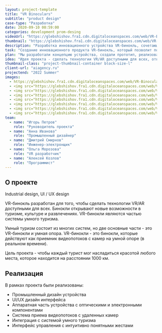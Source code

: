 ```yaml
---
layout: project-template
title: "VR Binoculars"
subtitle: "product design"
case-type: "Разработка"
date: 2020-09-10 00:59:00
categories: development prom-desing
videoUrl: "https://glebshishov.fra1.cdn.digitaloceanspaces.com/web/VR-Binoculars/VR-Binoculars-thumbnail.mp4"
thumbnail: "https://glebshishov.fra1.cdn.digitaloceanspaces.com/web/VR-Binoculars/VR-Binoculars-thumbnail.webp"
description: "Разработка инновационного устройства VR-бинокль, сочетающего технологии виртуальной реальности с функциональностью традиционного бинокля."
task: "Создание инновационного продукта VR-бинокль, который позволит пользователям видеть дополнительную информацию об объектах наблюдения с использованием технологий виртуальной реальности."
plan: "Мы разработали концепцию устройства, создали прототип, реализовали программное обеспечение и провели тестирование в реальных условиях."
idea: "Идея проекта - сделать технологии VR/AR доступными для всех, открывая новые возможности в туризме, культуре и развлечениях."
thumbnail-class: "project-thumbnail-container block-size-l"
client-url: "aiagency.ru"
projectend: "2022 Summer"
images:
  - https://glebshishov.fra1.cdn.digitaloceanspaces.com/web/VR-Binoculars/VR-Binoculars-1.webp
  - <img src="https://glebshishov.fra1.cdn.digitaloceanspaces.com/web/VR-Binoculars/VR-Binoculars-3.webp" class="project-image image-full-width" alt="VR-Binoculars-3">
  - <img src="https://glebshishov.fra1.cdn.digitaloceanspaces.com/web/VR-Binoculars/VR-Binoculars-4.webp" class="project-image image-half-width" alt="VR-Binoculars-4">
  - <img src="https://glebshishov.fra1.cdn.digitaloceanspaces.com/web/VR-Binoculars/VR-Binoculars-5.webp" class="project-image image-half-width" alt="VR-Binoculars-5">
  - <img src="https://glebshishov.fra1.cdn.digitaloceanspaces.com/web/VR-Binoculars/VR-Binoculars-7.webp" class="project-image image-full-width" alt="VR-Binoculars-7">
  - <img src="https://glebshishov.fra1.cdn.digitaloceanspaces.com/web/VR-Binoculars/VR-Binoculars-9.webp" class="project-image image-third-width" alt="VR-Binoculars-9">
  - <img src="https://glebshishov.fra1.cdn.digitaloceanspaces.com/web/VR-Binoculars/VR-Binoculars-8.webp" class="project-image image-third-width" alt="VR-Binoculars-8">
  - <img src="https://glebshishov.fra1.cdn.digitaloceanspaces.com/web/VR-Binoculars/VR-Binoculars-10.webp" class="project-image image-third-width" alt="VR-Binoculars-10">
team:
  - name: "Игорь Петров"
    role: "Руководитель проекта"
  - name: "Анна Иванова"
    role: "Промышленный дизайнер"
  - name: "Дмитрий Смирнов"
    role: "Инженер-электронщик"
  - name: "Ольга Морозова"
    role: "VR разработчик"
  - name: "Алексей Козлов"
    role: "Программист"
---
```


## О проекте

Industrial design, UI / UX design

VR-бинокль разработан для того, чтобы сделать технологии VR/AR доступными для всех. Бинокли открывают новые возможности в туризме, культуре и развлечениях. VR-бинокли являются частью системы умного туризма.

Умный туризм состоит из многих систем, но две основные части - это VR-бинокли и умная опора. VR-бинокли - это бинокли, которые действуют как приемник видеопотоков с камер на умной опоре (в реальном времени).

Цель проекта - чтобы каждый турист мог насладиться красотой любого места, которое находится на расстоянии 1000 км.

## Реализация

В рамках проекта были реализованы:
- Промышленный дизайн устройства
- UI/UX дизайн интерфейса
- Аппаратная часть устройства с оптическими и электронными компонентами
- Система приема видеопотоков с удаленных камер
- Интеграция с системой умного туризма
- Интерфейс управления с интуитивно понятными жестами
